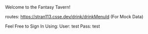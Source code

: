 Welcome to the Fantasy Tavern!

routes: https://stran113.csse.dev/drink/drinkMenuId (For Mock Data)

Feel Free to Sign In Using:
User: test 
Pass: test